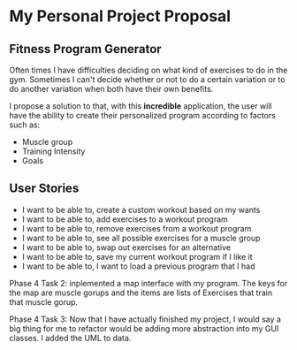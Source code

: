 # My Personal Project Proposal

## Fitness Program Generator

Often times I have difficulties 
deciding on what kind of exercises to do in the gym. 
Sometimes I can't decide whether or not to do a certain variation
or to do another variation when both have their own benefits.

I propose a solution to that, with this **incredible** 
application, the user will have the ability to create 
their personalized program according to factors such as:

- Muscle group
- Training Intensity
- Goals

## User Stories

- I want to be able to, create a custom workout based 
on my wants
- I want to be able to, add exercises to a workout 
program
- I want to be able to, remove exercises from a workout 
program
- I want to be able to, see all possible exercises for
a muscle group
- I want to be able to, swap out exercises for an alternative
- I want to be able to, save my current workout program if I like it
- I want to be able to, I want to load a previous program that I had

Phase 4 Task 2: inplemented a map interface with my program. The keys for
the map are muscle gorups and the items are lists of Exercises that train 
that muscle gorup.

Phase 4 Task 3: Now that I have actually finished my project, I would say a big thing for me
to refactor would be adding more abstraction into my GUI classes. I added the
UML to data.
